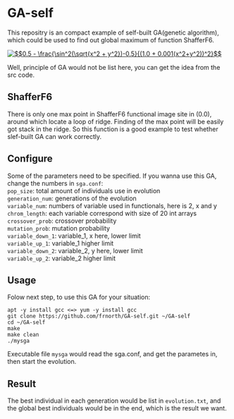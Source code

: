 # GA-self

This repositry is an compact example of self-built GA(genetic algorithm), which could be used to find out global maximum of function ShafferF6. 

<a href="https://www.codecogs.com/eqnedit.php?latex=$$0.5&space;-&space;\frac{\sin^2(\sqrt{x^2&space;&plus;&space;y^2})-0.5}{(1.0&space;&plus;&space;0.001(x^2&plus;y^2))^2}$$" target="_blank"><img src="https://latex.codecogs.com/gif.latex?$$0.5&space;-&space;\frac{\sin^2(\sqrt{x^2&space;&plus;&space;y^2})-0.5}{(1.0&space;&plus;&space;0.001(x^2&plus;y^2))^2}$$" title="$$0.5 - \frac{\sin^2(\sqrt{x^2 + y^2})-0.5}{(1.0 + 0.001(x^2+y^2))^2}$$" /></a>

Well, principle of GA would not be list here, you can get the idea from the src code.

## ShafferF6
There is only one max point in ShafferF6 functional image site in (0.0), around which locate a loop of ridge. Finding of the max point will be easily got stack in the ridge. So this function is a good example to test whether slef-built GA can work correctly.

## Configure
Some of the parameters need to be specified. If you wanna use this GA, change the numbers in ```sga.conf```:  
```pop_size```: total amount of individuals use in evolution  
```generation_num```: generations of the evolution  
```variable_num```: numbers of variable used in functionals, here is 2, x and y  
```chrom_length```: each variable correspond with size of 20 int arrays    
```crossover_prob```: crossover probability  
```mutation_prob```: mutation probability  
```variable_down_1```: variable\_1, x here, lower limit  
```variable_up_1```: variable\_1 higher limit  
```variable_down_2```: variable\_2, y here, lower limit  
```variable_up_2```: variable\_2 higher limit  

## Usage
Folow next step, to use this GA for your situation:
```
apt -y install gcc <=> yum -y install gcc
git clone https://github.com/frnorth/GA-self.git ~/GA-self
cd ~/GA-self
make
make clean
./mysga
```
Executable file ```mysga``` would read the sga.conf, and get the parametes in, then start the evolution.

## Result
The best individual in each generation would be list in ```evolution.txt```, and the global best individuals would be in the end, which is the result we want.  
